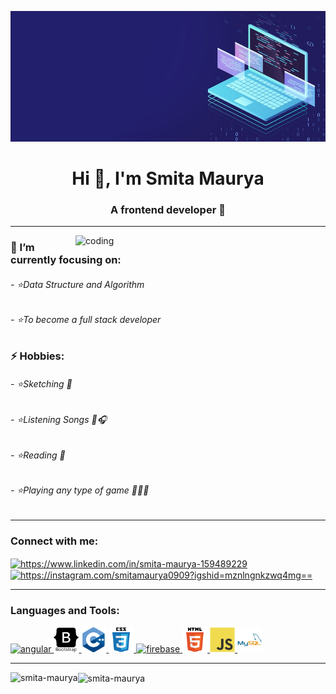 ![logo](https://github.com/Smita-Maurya/Smita-Maurya/blob/main/githubbanner.jpg)
 <h1 align="center">Hi 👋, I'm Smita Maurya</h1>
<h3 align="center">A frontend developer 👩</h3>
<hr>
<img align="right" alt="coding" width="400" src="https://media.tenor.com/PP9v7VIs6R4AAAAd/scaler-create-impact.gif">



<h3>🌱 I’m currently focusing on:</h3>
<h6>- ⭐Data Structure and Algorithm</h6>
<h6>- ⭐To become a full stack developer</h6>

<h3>⚡ Hobbies:</h3>
<h6>- ⭐Sketching 🎨</h6>
<h6>- ⭐Listening Songs 🎵🎧</h6>
<h6>- ⭐Reading 📗</h6>
<h6>- ⭐Playing any type of game 🏏🏸🏀</h6>
<hr>
<h3 align="left">Connect with me:</h3>
<p align="left">
<a href="https://linkedin.com/in/https://www.linkedin.com/in/smita-maurya-159489229" target="blank"><img align="center" src="https://raw.githubusercontent.com/rahuldkjain/github-profile-readme-generator/master/src/images/icons/Social/linked-in-alt.svg" alt="https://www.linkedin.com/in/smita-maurya-159489229" height="30" width="40" /></a>
<a href="https://instagram.com/https://instagram.com/smitamaurya0909?igshid=mznlngnkzwq4mg==" target="blank"><img align="center" src="https://raw.githubusercontent.com/rahuldkjain/github-profile-readme-generator/master/src/images/icons/Social/instagram.svg" alt="https://instagram.com/smitamaurya0909?igshid=mznlngnkzwq4mg==" height="30" width="40" /></a>
</p>
<hr>
<h3 align="left">Languages and Tools:</h3>

<p align="left"> <a href="https://angular.io" target="_blank" rel="noreferrer"> <img src="https://angular.io/assets/images/logos/angular/angular.svg" alt="angular" width="40" height="40"/> </a> <a href="https://getbootstrap.com" target="_blank" rel="noreferrer"> <img src="https://raw.githubusercontent.com/devicons/devicon/master/icons/bootstrap/bootstrap-plain-wordmark.svg" alt="bootstrap" width="40" height="40"/> </a> <a href="https://www.w3schools.com/cpp/" target="_blank" rel="noreferrer"> <img src="https://raw.githubusercontent.com/devicons/devicon/master/icons/cplusplus/cplusplus-original.svg" alt="cplusplus" width="40" height="40"/> </a> <a href="https://www.w3schools.com/css/" target="_blank" rel="noreferrer"> <img src="https://raw.githubusercontent.com/devicons/devicon/master/icons/css3/css3-original-wordmark.svg" alt="css3" width="40" height="40"/> </a> <a href="https://firebase.google.com/" target="_blank" rel="noreferrer"> <img src="https://www.vectorlogo.zone/logos/firebase/firebase-icon.svg" alt="firebase" width="40" height="40"/> </a> <a href="https://www.w3.org/html/" target="_blank" rel="noreferrer"> <img src="https://raw.githubusercontent.com/devicons/devicon/master/icons/html5/html5-original-wordmark.svg" alt="html5" width="40" height="40"/> </a> <a href="https://developer.mozilla.org/en-US/docs/Web/JavaScript" target="_blank" rel="noreferrer"> <img src="https://raw.githubusercontent.com/devicons/devicon/master/icons/javascript/javascript-original.svg" alt="javascript" width="40" height="40"/> </a> <a href="https://www.mysql.com/" target="_blank" rel="noreferrer"> <img src="https://raw.githubusercontent.com/devicons/devicon/master/icons/mysql/mysql-original-wordmark.svg" alt="mysql" width="40" height="40"/> </a> </p>
<hr>
<p><img align="left" src="https://github-readme-stats.vercel.app/api/top-langs?username=smita-maurya&show_icons=true&locale=en&layout=compact" alt="smita-maurya" /></p>

 

<p><img align="center" src="https://github-readme-streak-stats.herokuapp.com/?user=smita-maurya&" alt="smita-maurya" /></p>

